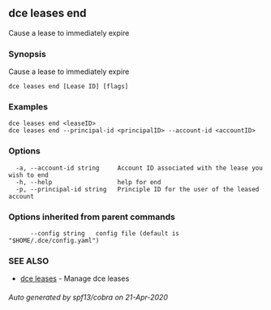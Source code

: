 ## dce leases end

Cause a lease to immediately expire

### Synopsis

Cause a lease to immediately expire

```
dce leases end [Lease ID] [flags]
```

### Examples

```
dce leases end <leaseID>
dce leases end --principal-id <principalID> --account-id <accountID>
```

### Options

```
  -a, --account-id string     Account ID associated with the lease you wish to end
  -h, --help                  help for end
  -p, --principal-id string   Principle ID for the user of the leased account
```

### Options inherited from parent commands

```
      --config string   config file (default is "$HOME/.dce/config.yaml")
```

### SEE ALSO

* [dce leases](dce_leases.md)	 - Manage dce leases

###### Auto generated by spf13/cobra on 21-Apr-2020
